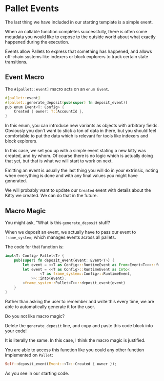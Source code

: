 # Pallet Events

The last thing we have included in our starting template is a simple event.

When an callable function completes successfully, there is often some metadata you would like to expose to the outside world about what exactly happened during the execution.

Events allow Pallets to express that something has happened, and allows off-chain systems like indexers or block explorers to track certain state transitions.

## Event Macro

The `#[pallet::event]` macro acts on an `enum Event`.

```rust
#[pallet::event]
#[pallet::generate_deposit(pub(super) fn deposit_event)]
pub enum Event<T: Config> {
	Created { owner: T::AccountId },
}
```

In this enum, you can introduce new variants as objects with arbitrary fields. Obviously you don't want to stick a ton of data in there, but you should feel comfortable to put the data which is relevant for tools like indexers and block explorers.

In this case, we set you up with a simple event stating a new kitty was created, and by whom. Of course there is no logic which is actually doing that yet, but that is what we will start to work on next.

Emitting an event is usually the last thing you will do in your extrinsic, noting when everything is done and with any final values you might have generated.

We will probably want to update our `Created` event with details about the Kitty we created. We can do that in the future.

## Macro Magic

You might ask, "What is this `generate_deposit` stuff?

When we deposit an event, we actually have to pass our event to `frame_system`, which manages events across all pallets.

The code for that function is:

```rust
impl<T: Config> Pallet<T> {
	pub(super) fn deposit_event(event: Event<T>) {
		let event = <<T as Config>::RuntimeEvent as From<Event<T>>>::from(event);
		let event = <<T as Config>::RuntimeEvent as Into<
				<T as frame_system::Config>::RuntimeEvent,
			>>::into(event);
		<frame_system::Pallet<T>>::deposit_event(event)
	}
}
```

Rather than asking the user to remember and write this every time, we are able to automatically generate it for the user.

Do you not like macro magic?

Delete the `generate_deposit` line, and copy and paste this code block into your code!

It is literally the same. In this case, I think the macro magic is justified.

You are able to access this function like you could any other function implemented on `Pallet`:

```rust
Self::deposit_event(Event::<T>::Created { owner });
```

As you see in our starting code.
